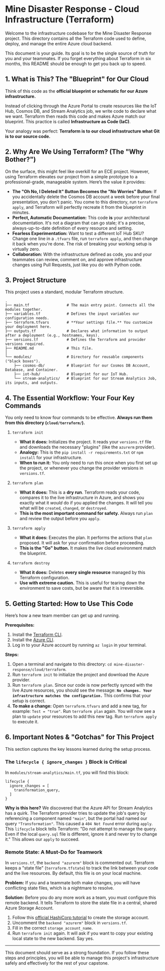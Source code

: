 # Mine Disaster Response - Cloud Infrastructure (Terraform)

Welcome to the infrastructure codebase for the Mine Disaster Response project. This directory contains all the Terraform code used to define, deploy, and manage the entire Azure cloud backend.

This document is your guide. Its goal is to be the single source of truth for you and your teammates. If you forget everything about Terraform in six months, this README should be enough to get you back up to speed.

## 1. What is This? The "Blueprint" for Our Cloud

Think of this code as the **official blueprint or schematic for our Azure infrastructure.**

Instead of clicking through the Azure Portal to create resources like the IoT Hub, Cosmos DB, and Stream Analytics job, we write code to declare what we want. Terraform then reads this code and makes Azure match our blueprint. This practice is called **Infrastructure as Code (IaC)**.

Your analogy was perfect: **Terraform is to our cloud infrastructure what Git is to our source code.**

## 2. Why Are We Using Terraform? (The "Why Bother?")

On the surface, this might feel like overkill for an ECE project. However, using Terraform elevates our project from a simple prototype to a professional-grade, manageable system. Here’s the value it provides:

*   **The "Oh No, I Deleted It" Button Becomes the "No Worries" Button:** If you accidentally delete the Cosmos DB account a week before your final presentation, you don't panic. You come to this directory, run `terraform apply`, and Terraform will perfectly recreate it from the blueprint in minutes.
*   **Perfect, Automatic Documentation:** This code **is** your architectural documentation. It's not a diagram that can go stale; it's a precise, always-up-to-date definition of every resource and setting.
*   **Fearless Experimentation:** Want to test a different IoT Hub SKU? Change one line in a `.tfvars` file, run `terraform apply`, and then change it back when you're done. The risk of breaking your working setup is virtually zero.
*   **Collaboration:** With the infrastructure defined as code, you and your teammates can review, comment on, and approve infrastructure changes using Pull Requests, just like you do with Python code.

## 3. Project Structure

This project uses a standard, modular Terraform structure.

```
.
├── main.tf                 # The main entry point. Connects all the modules together.
├── variables.tf            # Defines the input variables our configuration needs.
├── terraform.tfvars        # **Your settings file.** You customize your deployment here.
├── outputs.tf              # Declares what information to output after a deployment (e.g., hostnames, keys).
├── versions.tf             # Defines the Terraform and provider versions required.
├── README.md               # This file.
│
└── modules/                # Directory for reusable components ("black boxes").
    ├── cosmos-db/          # Blueprint for our Cosmos DB Account, Database, and Container.
    ├── iot-hub/            # Blueprint for our IoT Hub.
    └── stream-analytics/   # Blueprint for our Stream Analytics Job, its inputs, and outputs.
```

## 4. The Essential Workflow: Your Four Key Commands

You only need to know four commands to be effective. **Always run them from this directory (`cloud/terraform/`).**

1.  `terraform init`
    *   **What it does:** Initializes the project. It reads your `versions.tf` file and downloads the necessary "plugins" (like the `azurerm` provider).
    *   **Analogy:** This is the `pip install -r requirements.txt` or `npm install` for your infrastructure.
    *   **When to run it:** You only need to run this once when you first set up the project, or whenever you change the provider versions in `versions.tf`.

2.  `terraform plan`
    *   **What it does:** This is a **dry run**. Terraform reads your code, compares it to the live infrastructure in Azure, and shows you exactly what it *would* do if you applied the changes. It will tell you what will be `created`, `changed`, or `destroyed`.
    *   **This is the most important command for safety.** Always run `plan` and review the output before you `apply`.

3.  `terraform apply`
    *   **What it does:** Executes the plan. It performs the actions that `plan` proposed. It will ask for your confirmation before proceeding.
    *   **This is the "Go" button.** It makes the live cloud environment match the blueprint.

4.  `terraform destroy`
    *   **What it does:** Deletes **every single resource** managed by this Terraform configuration.
    *   **Use with extreme caution.** This is useful for tearing down the environment to save costs, but be aware that it is irreversible.

## 5. Getting Started: How to Use This Code

Here’s how a new team member can get up and running.

**Prerequisites:**
1.  Install the [Terraform CLI](https://developer.hashicorp.com/terraform/tutorials/aws-get-started/install-cli).
2.  Install the [Azure CLI](https://docs.microsoft.com/en-us/cli/azure/install-azure-cli).
3.  Log in to your Azure account by running `az login` in your terminal.

**Steps:**
1.  Open a terminal and navigate to this directory: `cd mine-disaster-response/cloud/terraform`.
2.  Run `terraform init` to initialize the project and download the Azure provider.
3.  Run `terraform plan`. Since our code is now perfectly synced with the live Azure resources, you should see the message: **`No changes. Your infrastructure matches the configuration.`** This confirms that your setup is correct.
4.  **To make a change:** Open `terraform.tfvars` and add a new tag, for example: `Test = "true"`. Run `terraform plan` again. You will now see a plan to `update` your resources to add this new tag. Run `terraform apply` to execute it.

## 6. Important Notes & "Gotchas" for This Project

This section captures the key lessons learned during the setup process.

### The `lifecycle { ignore_changes }` Block is Critical

In `modules/stream-analytics/main.tf`, you will find this block:
```hcl
lifecycle {
  ignore_changes = [
    transformation_query,
  ]
}
```
**Why is this here?** We discovered that the Azure API for Stream Analytics has a quirk. The Terraform provider tries to update the job's query by referencing a component named `"main"`, but the portal had named our query `"Transformation"`. This caused a `404 Not Found` error during `apply`. This `lifecycle` block tells Terraform: "Do not attempt to manage the query. Even if the local `query.sql` file is different, ignore it and never try to change it." This allows our `apply` to succeed.

### Remote State: A Must-Do for Teamwork

In `versions.tf`, the `backend "azurerm"` block is commented out. Terraform keeps a "state file" (`terraform.tfstate`) to track the link between your code and the live resources. By default, this file is on your local machine.

**Problem:** If you and a teammate both make changes, you will have conflicting state files, which is a nightmare to resolve.

**Solution:** Before you do any more work as a team, you must configure this remote backend. It tells Terraform to store the state file in a central, shared Azure Storage Account.
1.  Follow this [official HashiCorp tutorial](https://developer.hashicorp.com/terraform/tutorials/azure/azure-storage-account) to create the storage account.
2.  Uncomment the `backend "azurerm"` block in `versions.tf`.
3.  Fill in the correct `storage_account_name`.
4.  Run `terraform init` again. It will ask if you want to copy your existing local state to the new backend. Say yes.

---
This document should serve as a strong foundation. If you follow these steps and principles, you will be able to manage this project's infrastructure safely and effectively for the rest of your capstone.
